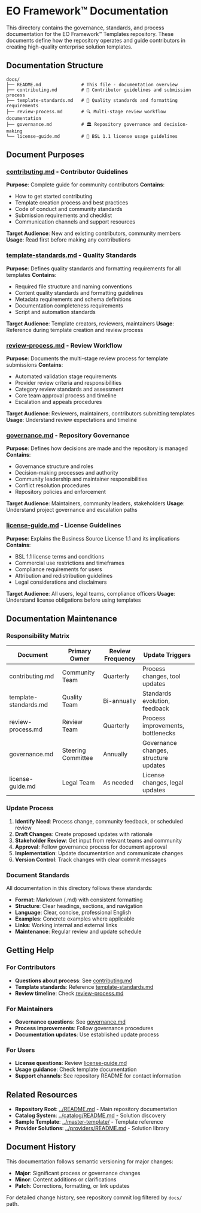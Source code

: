 # EO Framework™ Documentation

This directory contains the governance, standards, and process documentation for the EO Framework™ Templates repository. These documents define how the repository operates and guide contributors in creating high-quality enterprise solution templates.

## Documentation Structure

```
docs/
├── README.md               # This file - documentation overview
├── contributing.md         # 🤝 Contributor guidelines and submission process
├── template-standards.md   # 📏 Quality standards and formatting requirements  
├── review-process.md       # 🔍 Multi-stage review workflow documentation
├── governance.md           # 🏛️ Repository governance and decision-making
└── license-guide.md        # 📄 BSL 1.1 license usage guidelines
```

## Document Purposes

### [contributing.md](contributing.md) - Contributor Guidelines
**Purpose**: Complete guide for community contributors
**Contains**:
- How to get started contributing
- Template creation process and best practices
- Code of conduct and community standards
- Submission requirements and checklist
- Communication channels and support resources

**Target Audience**: New and existing contributors, community members
**Usage**: Read first before making any contributions

### [template-standards.md](template-standards.md) - Quality Standards
**Purpose**: Defines quality standards and formatting requirements for all templates
**Contains**:
- Required file structure and naming conventions
- Content quality standards and formatting guidelines
- Metadata requirements and schema definitions
- Documentation completeness requirements
- Script and automation standards

**Target Audience**: Template creators, reviewers, maintainers
**Usage**: Reference during template creation and review process

### [review-process.md](review-process.md) - Review Workflow
**Purpose**: Documents the multi-stage review process for template submissions
**Contains**:
- Automated validation stage requirements
- Provider review criteria and responsibilities
- Category review standards and assessment
- Core team approval process and timeline
- Escalation and appeals procedures

**Target Audience**: Reviewers, maintainers, contributors submitting templates
**Usage**: Understand review expectations and timeline

### [governance.md](governance.md) - Repository Governance
**Purpose**: Defines how decisions are made and the repository is managed
**Contains**:
- Governance structure and roles
- Decision-making processes and authority
- Community leadership and maintainer responsibilities
- Conflict resolution procedures
- Repository policies and enforcement

**Target Audience**: Maintainers, community leaders, stakeholders
**Usage**: Understand project governance and escalation paths

### [license-guide.md](license-guide.md) - License Guidelines
**Purpose**: Explains the Business Source License 1.1 and its implications
**Contains**:
- BSL 1.1 license terms and conditions
- Commercial use restrictions and timeframes
- Compliance requirements for users
- Attribution and redistribution guidelines
- Legal considerations and disclaimers

**Target Audience**: All users, legal teams, compliance officers
**Usage**: Understand license obligations before using templates

## Documentation Maintenance

### Responsibility Matrix

| Document | Primary Owner | Review Frequency | Update Triggers |
|----------|--------------|------------------|-----------------|
| contributing.md | Community Team | Quarterly | Process changes, tool updates |
| template-standards.md | Quality Team | Bi-annually | Standards evolution, feedback |
| review-process.md | Review Team | Quarterly | Process improvements, bottlenecks |
| governance.md | Steering Committee | Annually | Governance changes, structure updates |
| license-guide.md | Legal Team | As needed | License changes, legal updates |

### Update Process

1. **Identify Need**: Process change, community feedback, or scheduled review
2. **Draft Changes**: Create proposed updates with rationale
3. **Stakeholder Review**: Get input from relevant teams and community
4. **Approval**: Follow governance process for document approval
5. **Implementation**: Update documentation and communicate changes
6. **Version Control**: Track changes with clear commit messages

### Document Standards

All documentation in this directory follows these standards:

- **Format**: Markdown (.md) with consistent formatting
- **Structure**: Clear headings, sections, and navigation
- **Language**: Clear, concise, professional English
- **Examples**: Concrete examples where applicable
- **Links**: Working internal and external links
- **Maintenance**: Regular review and update schedule

## Getting Help

### For Contributors
- **Questions about process**: See [contributing.md](contributing.md)
- **Template standards**: Reference [template-standards.md](template-standards.md)
- **Review timeline**: Check [review-process.md](review-process.md)

### For Maintainers
- **Governance questions**: See [governance.md](governance.md)
- **Process improvements**: Follow governance procedures
- **Documentation updates**: Use established update process

### For Users
- **License questions**: Review [license-guide.md](license-guide.md)
- **Usage guidance**: Check template documentation
- **Support channels**: See repository README for contact information

## Related Resources

- **Repository Root**: [../README.md](../README.md) - Main repository documentation
- **Catalog System**: [../catalog/README.md](../catalog/README.md) - Solution discovery
- **Sample Template**: [../master-template/](../master-template/) - Template reference
- **Provider Solutions**: [../providers/README.md](../providers/README.md) - Solution library

## Document History

This documentation follows semantic versioning for major changes:
- **Major**: Significant process or governance changes
- **Minor**: Content additions or clarifications  
- **Patch**: Corrections, formatting, or link updates

For detailed change history, see repository commit log filtered by `docs/` path.